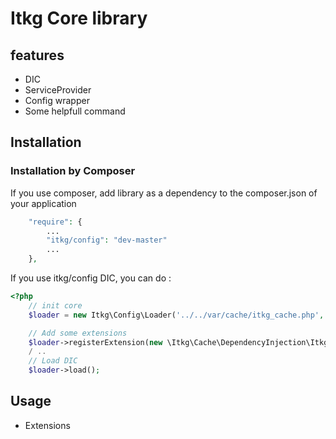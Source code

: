 Itkg Core library
========================

## features
* DIC
* ServiceProvider
* Config wrapper
* Some helpfull command

## Installation

### Installation by Composer

If you use composer, add library as a dependency to the composer.json of your application

```php
    "require": {
        ...
        "itkg/config": "dev-master"
        ...
    },

```

If you use itkg/config DIC, you can do :

```php
<?php
    // init core
    $loader = new Itkg\Config\Loader('../../var/cache/itkg_cache.php', true);

    // Add some extensions
    $loader->registerExtension(new \Itkg\Cache\DependencyInjection\ItkgCacheExtension());
    / ..
    // Load DIC
    $loader->load();

```

## Usage

* Extensions
